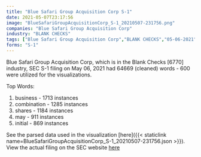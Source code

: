 ```yaml
---
title: "Blue Safari Group Acquisition Corp S-1"
date: 2021-05-07T23:17:56
image: "BlueSafariGroupAcquisitionCorp_S-1_20210507-231756.png"
companies: "Blue Safari Group Acquisition Corp"
industry: "BLANK CHECKS"
tags: ["Blue Safari Group Acquisition Corp","BLANK CHECKS","05-06-2021","S-1"]
forms: "S-1"
---
```

Blue Safari Group Acquisition Corp, which is in the Blank Checks [6770] industry, SEC S-1 filing on May 06, 2021 had 64669 (cleaned) words - 600 were utilized for the visualizations.

Top Words:
1. business - 1713 instances
2. combination - 1285 instances
3. shares - 1184 instances
4. may - 911 instances
5. initial - 869 instances


See the parsed data used in the visualization [here]({{< staticlink name=BlueSafariGroupAcquisitionCorp_S-1_20210507-231756.json >}}).  
View the actual filing on the SEC website [here](https://www.sec.gov/Archives/edgar/data/1853084/0001104659-21-062486.txt)
